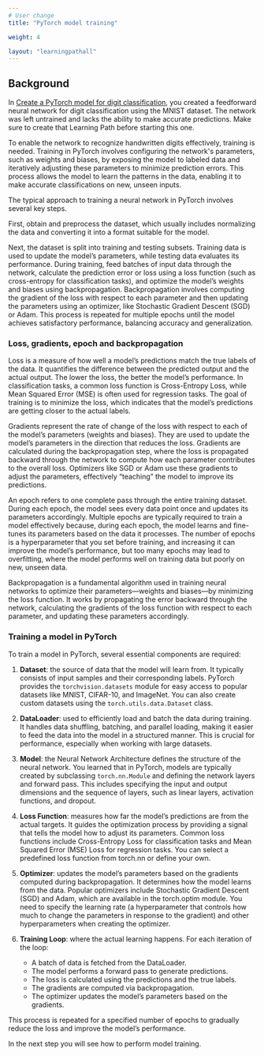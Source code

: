 ```yaml
---
# User change
title: "PyTorch model training"

weight: 4

layout: "learningpathall"
---
```


## Background

In [Create a PyTorch model for digit classification](/learning-paths/cross-platform/pytorch-digit-classification-architecture/), you created a feedforward neural network for digit classification using the MNIST dataset. The network was left untrained and lacks the ability to make accurate predictions. Make sure to create that Learning Path before starting this one.

To enable the network to recognize handwritten digits effectively, training is needed. Training in PyTorch involves configuring the network's parameters, such as weights and biases, by exposing the model to labeled data and iteratively adjusting these parameters to minimize prediction errors. This process allows the model to learn the patterns in the data, enabling it to make accurate classifications on new, unseen inputs.

The typical approach to training a neural network in PyTorch involves several key steps. 

First, obtain and preprocess the dataset, which usually includes normalizing the data and converting it into a format suitable for the model. 

Next, the dataset is split into training and testing subsets. Training data is used to update the model’s parameters, while testing data evaluates its performance. During training, feed batches of input data through the network, calculate the prediction error or loss using a loss function (such as cross-entropy for classification tasks), and optimize the model’s weights and biases using backpropagation. Backpropagation involves computing the gradient of the loss with respect to each parameter and then updating the parameters using an optimizer, like Stochastic Gradient Descent (SGD) or Adam. This process is repeated for multiple epochs until the model achieves satisfactory performance, balancing accuracy and generalization.

### Loss, gradients, epoch and backpropagation

Loss is a measure of how well a model’s predictions match the true labels of the data. It quantifies the difference between the predicted output and the actual output. The lower the loss, the better the model’s performance. In classification tasks, a common loss function is Cross-Entropy Loss, while Mean Squared Error (MSE) is often used for regression tasks. The goal of training is to minimize the loss, which indicates that the model’s predictions are getting closer to the actual labels.

Gradients represent the rate of change of the loss with respect to each of the model’s parameters (weights and biases). They are used to update the model’s parameters in the direction that reduces the loss. Gradients are calculated during the backpropagation step, where the loss is propagated backward through the network to compute how each parameter contributes to the overall loss. Optimizers like SGD or Adam use these gradients to adjust the parameters, effectively “teaching” the model to improve its predictions.

An epoch refers to one complete pass through the entire training dataset. During each epoch, the model sees every data point once and updates its parameters accordingly. Multiple epochs are typically required to train a model effectively because, during each epoch, the model learns and fine-tunes its parameters based on the data it processes. The number of epochs is a hyperparameter that you set before training, and increasing it can improve the model’s performance, but too many epochs may lead to overfitting, where the model performs well on training data but poorly on new, unseen data.

Backpropagation is a fundamental algorithm used in training neural networks to optimize their parameters—weights and biases—by minimizing the loss function. It works by propagating the error backward through the network, calculating the gradients of the loss function with respect to each parameter, and updating these parameters accordingly.

### Training a model in PyTorch

To train a model in PyTorch, several essential components are required:

1. **Dataset**: the source of data that the model will learn from. It typically consists of input samples and their corresponding labels. PyTorch provides the `torchvision.datasets` module for easy access to popular datasets like MNIST, CIFAR-10, and ImageNet. You can also create custom datasets using the `torch.utils.data.Dataset` class.

2. **DataLoader**: used to efficiently load and batch the data during training. It handles data shuffling, batching, and parallel loading, making it easier to feed the data into the model in a structured manner. This is crucial for performance, especially when working with large datasets.

3. **Model**: the Neural Network Architecture defines the structure of the neural network. You learned that in PyTorch, models are typically created by subclassing `torch.nn.Module` and defining the network layers and forward pass. This includes specifying the input and output dimensions and the sequence of layers, such as linear layers, activation functions, and dropout.

4. **Loss Function**: measures how far the model’s predictions are from the actual targets. It guides the optimization process by providing a signal that tells the model how to adjust its parameters. Common loss functions include Cross-Entropy Loss for classification tasks and Mean Squared Error (MSE) Loss for regression tasks. You can select a predefined loss function from torch.nn or define your own.

5. **Optimizer**: updates the model’s parameters based on the gradients computed during backpropagation. It determines how the model learns from the data. Popular optimizers include Stochastic Gradient Descent (SGD) and Adam, which are available in the torch.optim module. You need to specify the learning rate (a hyperparameter that controls how much to change the parameters in response to the gradient) and other hyperparameters when creating the optimizer.

6. **Training Loop**: where the actual learning happens. For each iteration of the loop:
    * A batch of data is fetched from the DataLoader.
    * The model performs a forward pass to generate predictions.
    * The loss is calculated using the predictions and the true labels.
    * The gradients are computed via backpropagation.
    * The optimizer updates the model’s parameters based on the gradients.

This process is repeated for a specified number of epochs to gradually reduce the loss and improve the model’s performance.

In the next step you will see how to perform model training.
